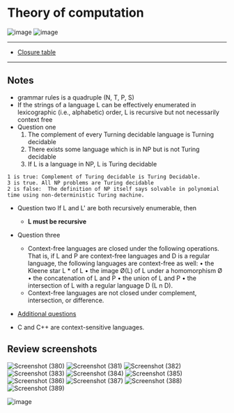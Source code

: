 # Theory of computation
![image](https://user-images.githubusercontent.com/43994542/145183624-072a8ac3-b627-4f8c-9cea-acb3d4c10006.png)
![image](https://user-images.githubusercontent.com/43994542/145183639-ae61ebd7-29c6-4584-b85a-d59b9dc3b55b.png)

---
- [Closure table](https://www.geeksforgeeks.org/closure-properties-table-in-toc/)





---



## Notes
- grammar rules is a quadruple (N, T, P, S)
- If the strings of a language L can be effectively enumerated in lexicographic (i.e., alphabetic) order, L is recursive but not necessarily context free
- Question one
  1. The complement of every Turning decidable language is Turning decidable
  2. There exists some language which is in NP but is not Turing decidable
  3. If L is a language in NP, L is Turing decidable 
```
1 is true: Complement of Turing decidable is Turing Decidable.
3 is true. All NP problems are Turing decidable 
2 is false:  The definition of NP itself says solvable in polynomial time using non-deterministic Turing machine. 
```
- Question two
  If L and L' are both recursively enumerable, then
  - **L must be recursive**

- Question three
  - Context-free languages are closed under the following operations. That is, if L and P are context-free languages and D is a regular language, the following languages are context-free as well:
    • the Kleene star L * of L
    • the image Ø(L) of L under a homomorphism Ø
    • the concatenation of L and P
    • the union of L and P
    • the intersection of L with a regular language D (L n D).
  - Context-free languages are not closed under complement, intersection, or difference.

- [Additional questions](https://www.geeksforgeeks.org/context-free-languages-and-push-down-automata-gq/)



- C and C++ are context-sensitive languages.
## Review screenshots
![Screenshot (380)](https://user-images.githubusercontent.com/43994542/107757646-d648c480-6d4b-11eb-8df9-f921f6c74870.png)
![Screenshot (381)](https://user-images.githubusercontent.com/43994542/107757654-d8128800-6d4b-11eb-8a3b-e7114b1f665d.png)
![Screenshot (382)](https://user-images.githubusercontent.com/43994542/107757658-d9dc4b80-6d4b-11eb-8c95-4ffbca2dcf1c.png)
![Screenshot (383)](https://user-images.githubusercontent.com/43994542/107757662-db0d7880-6d4b-11eb-81da-4f5fdebfca69.png)
![Screenshot (384)](https://user-images.githubusercontent.com/43994542/107757666-dba60f00-6d4b-11eb-96b1-faa2681d7bba.png)
![Screenshot (385)](https://user-images.githubusercontent.com/43994542/107757668-dc3ea580-6d4b-11eb-9bfc-9cb077fd5812.png)
![Screenshot (386)](https://user-images.githubusercontent.com/43994542/107757671-dcd73c00-6d4b-11eb-8179-1594130cdb69.png)
![Screenshot (387)](https://user-images.githubusercontent.com/43994542/107757674-dd6fd280-6d4b-11eb-92d7-aa17c7f020d8.png)
![Screenshot (388)](https://user-images.githubusercontent.com/43994542/107757680-de086900-6d4b-11eb-8ab3-482ff06ffcab.png)
![Screenshot (389)](https://user-images.githubusercontent.com/43994542/107757682-dea0ff80-6d4b-11eb-853c-1b7472b652ba.png)

![image](https://user-images.githubusercontent.com/43994542/145185506-5dfe62be-4bc8-42db-8747-40314b9719e0.png)
